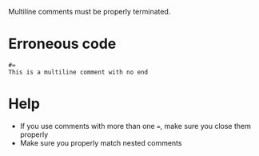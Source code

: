 Multiline comments must be properly terminated.
# Erroneous code
```
#=
This is a multiline comment with no end
```
# Help
- If you use comments with more than one `=`, make sure you close them properly
- Make sure you properly match nested comments